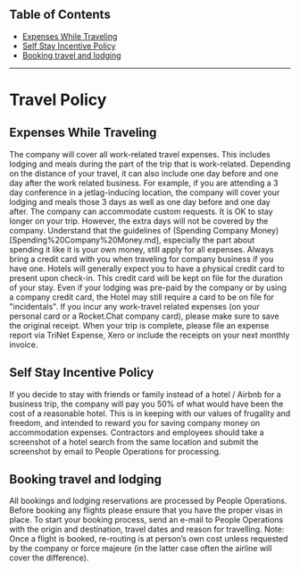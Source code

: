 
## Table of Contents

- [Expenses While Traveling](#expenses-while-traveling)
- [Self Stay Incentive Policy](#self-stay-incentive-policy)
- [Booking travel and lodging](#booking-travel-and-lodging)

---

# Travel Policy

## Expenses While Traveling
The company will cover all work-related travel expenses. This includes lodging and meals during the part of the trip that is work-related. Depending on the distance of your travel, it can also include one day before and one day after the work related business. For example, if you are attending a 3 day conference in a jetlag-inducing location, the company will cover your lodging and meals those 3 days as well as one day before and one day after.
The company can accommodate custom requests. It is OK to stay longer on your trip. However, the extra days will not be covered by the company.
Understand that the guidelines of (Spending Company Money)[Spending%20Company%20Money.md], especially the part about spending it like it is your own money, still apply for all expenses.
Always bring a credit card with you when traveling for company business if you have one.
Hotels will generally expect you to have a physical credit card to present upon check-in. This credit card will be kept on file for the duration of your stay. Even if your lodging was pre-paid by the company or by using a company credit card, the Hotel may still require a card to be on file for "incidentals".
If you incur any work-travel related expenses (on your personal card or a Rocket.Chat company card), please make sure to save the original receipt.
When your trip is complete, please file an expense report via TriNet Expense, Xero or include the receipts on your next monthly invoice.

## Self Stay Incentive Policy
If you decide to stay with friends or family instead of a hotel / Airbnb for a business trip, the company will pay you 50% of what would have been the cost of a reasonable hotel. This is in keeping with our values of frugality and freedom, and intended to reward you for saving company money on accommodation expenses. Contractors and employees should take a screenshot of a hotel search from the same location and submit the screenshot by email to People Operations for processing.

## Booking travel and lodging
All bookings and lodging reservations are processed by People Operations.
Before booking any flights please ensure that you have the proper visas in place.
To start your booking process, send an e-mail to People Operations with the origin and destination, travel dates and reason for travelling.
Note: Once a flight is booked, re-routing is at person’s own cost unless requested by the company or force majeure (in the latter case often the airline will cover the difference).
